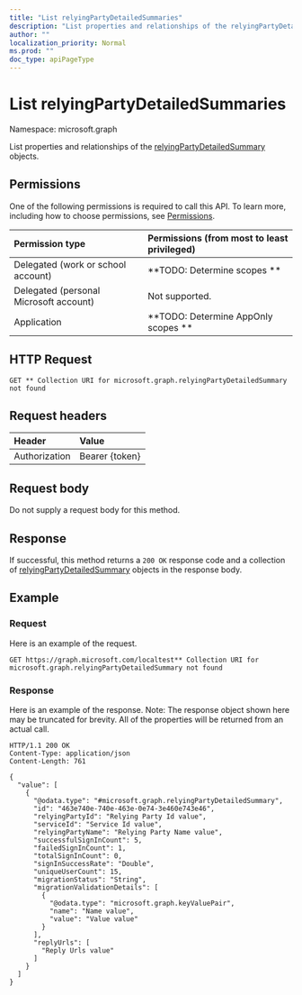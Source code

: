 ```yaml
---
title: "List relyingPartyDetailedSummaries"
description: "List properties and relationships of the relyingPartyDetailedSummary objects."
author: ""
localization_priority: Normal
ms.prod: ""
doc_type: apiPageType
---
```


# List relyingPartyDetailedSummaries

Namespace: microsoft.graph

List properties and relationships of the [relyingPartyDetailedSummary](../resources/relyingpartydetailedsummary.md) objects.

## Permissions
One of the following permissions is required to call this API. To learn more, including how to choose permissions, see [Permissions](/concepts/permissions-reference.md).

|Permission type|Permissions (from most to least privileged)|
|:---|:---|
|Delegated (work or school account)|**TODO: Determine scopes **|
|Delegated (personal Microsoft account)|Not supported.|
|Application|**TODO: Determine AppOnly scopes **|

## HTTP Request
<!-- {
  "blockType": "ignored"
}
-->
``` http
GET ** Collection URI for microsoft.graph.relyingPartyDetailedSummary not found
```

## Request headers
|Header|Value|
|:---|:---|
|Authorization|Bearer {token}|

## Request body
Do not supply a request body for this method.

## Response
If successful, this method returns a `200 OK` response code and a collection of [relyingPartyDetailedSummary](../resources/relyingpartydetailedsummary.md) objects in the response body.

## Example

### Request
Here is an example of the request.
<!-- {
  "blockType": "request",
  "name": "get_relyingpartydetailedsummary"
}
-->
``` http
GET https://graph.microsoft.com/localtest** Collection URI for microsoft.graph.relyingPartyDetailedSummary not found
```

### Response
Here is an example of the response. Note: The response object shown here may be truncated for brevity. All of the properties will be returned from an actual call.
<!-- {
  "blockType": "response",
  "truncated": true,
  "@odata.type": "collection(microsoft.graph.relyingpartydetailedsummary)"
}
-->
``` http
HTTP/1.1 200 OK
Content-Type: application/json
Content-Length: 761

{
  "value": [
    {
      "@odata.type": "#microsoft.graph.relyingPartyDetailedSummary",
      "id": "463e740e-740e-463e-0e74-3e460e743e46",
      "relyingPartyId": "Relying Party Id value",
      "serviceId": "Service Id value",
      "relyingPartyName": "Relying Party Name value",
      "successfulSignInCount": 5,
      "failedSignInCount": 1,
      "totalSignInCount": 0,
      "signInSuccessRate": "Double",
      "uniqueUserCount": 15,
      "migrationStatus": "String",
      "migrationValidationDetails": [
        {
          "@odata.type": "microsoft.graph.keyValuePair",
          "name": "Name value",
          "value": "Value value"
        }
      ],
      "replyUrls": [
        "Reply Urls value"
      ]
    }
  ]
}
```

